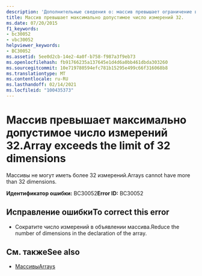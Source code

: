 ```yaml
---
description: 'Дополнительные сведения о: массив превышает ограничение в 32 измерений.'
title: Массив превышает максимально допустимое число измерений 32.
ms.date: 07/20/2015
f1_keywords:
- bc30052
- vbc30052
helpviewer_keywords:
- BC30052
ms.assetid: 5ee0d2cb-14e2-4a0f-b758-f987a3f9eb73
ms.openlocfilehash: fb91766235a137645e1d4d6a0bb461dbda303260
ms.sourcegitcommit: 10e719780594efc781b15295e499c66f316068b8
ms.translationtype: MT
ms.contentlocale: ru-RU
ms.lasthandoff: 02/14/2021
ms.locfileid: "100435373"
---
```

# <a name="array-exceeds-the-limit-of-32-dimensions"></a><span data-ttu-id="9c521-103">Массив превышает максимально допустимое число измерений 32.</span><span class="sxs-lookup"><span data-stu-id="9c521-103">Array exceeds the limit of 32 dimensions</span></span>

<span data-ttu-id="9c521-104">Массивы не могут иметь более 32 измерений.</span><span class="sxs-lookup"><span data-stu-id="9c521-104">Arrays cannot have more than 32 dimensions.</span></span>  
  
 <span data-ttu-id="9c521-105">**Идентификатор ошибки:** BC30052</span><span class="sxs-lookup"><span data-stu-id="9c521-105">**Error ID:** BC30052</span></span>  
  
## <a name="to-correct-this-error"></a><span data-ttu-id="9c521-106">Исправление ошибки</span><span class="sxs-lookup"><span data-stu-id="9c521-106">To correct this error</span></span>  
  
- <span data-ttu-id="9c521-107">Сократите число измерений в объявлении массива.</span><span class="sxs-lookup"><span data-stu-id="9c521-107">Reduce the number of dimensions in the declaration of the array.</span></span>  
  
## <a name="see-also"></a><span data-ttu-id="9c521-108">См. также</span><span class="sxs-lookup"><span data-stu-id="9c521-108">See also</span></span>

- [<span data-ttu-id="9c521-109">Массивы</span><span class="sxs-lookup"><span data-stu-id="9c521-109">Arrays</span></span>](../programming-guide/language-features/arrays/index.md)
